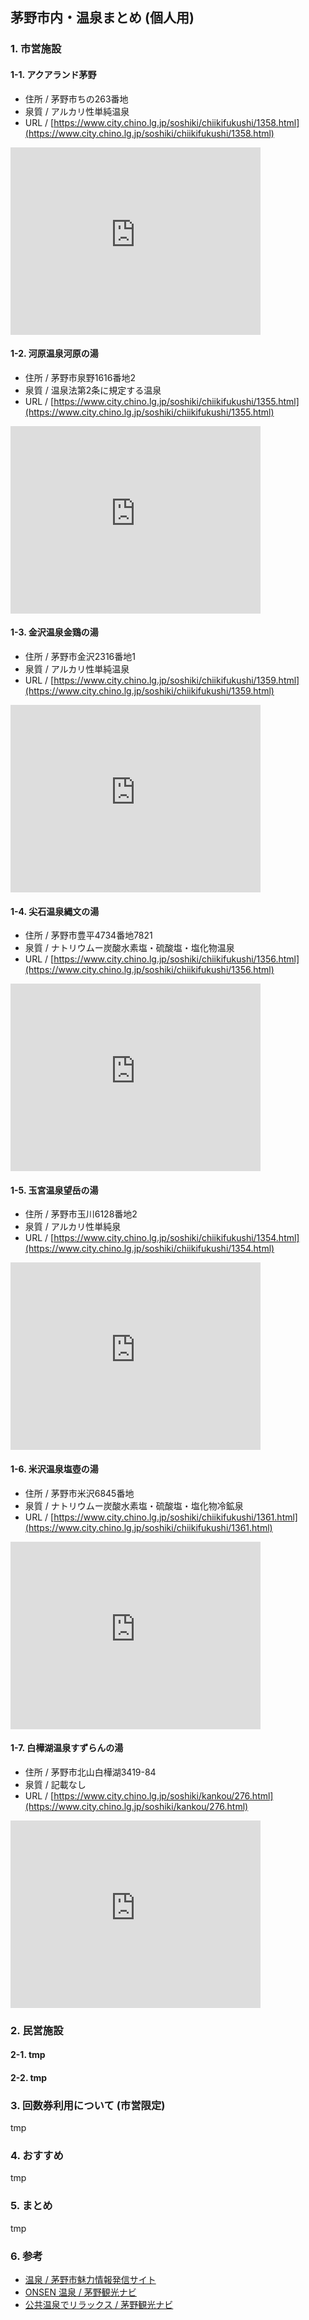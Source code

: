 ## 茅野市内・温泉まとめ (個人用)

### 1. 市営施設

#### 1-1. アクアランド茅野

- 住所 / 茅野市ちの263番地
- 泉質 / アルカリ性単純温泉
- URL / [https://www.city.chino.lg.jp/soshiki/chiikifukushi/1358.html](https://www.city.chino.lg.jp/soshiki/chiikifukushi/1358.html)

<iframe src="https://www.google.com/maps/embed?pb=!1m18!1m12!1m3!1d3227.686824526769!2d138.1383470155995!3d36.00351801983574!2m3!1f0!2f0!3f0!3m2!1i1024!2i768!4f13.1!3m3!1m2!1s0x601c56dd650d32ab%3A0xb01a4a86883721f4!2z44Ki44Kv44Ki44Op44Oz44OJ6IyF6YeO!5e0!3m2!1sja!2sjp!4v1647304888650!5m2!1sja!2sjp"
    width="400"
    height="300"
    style="border:0;"
    allowfullscreen=""
    loading="lazy"></iframe>

#### 1-2. 河原温泉河原の湯

- 住所 / 茅野市泉野1616番地2
- 泉質 / 温泉法第2条に規定する温泉
- URL / [https://www.city.chino.lg.jp/soshiki/chiikifukushi/1355.html](https://www.city.chino.lg.jp/soshiki/chiikifukushi/1355.html)

<iframe src="https://www.google.com/maps/embed?pb=!1m18!1m12!1m3!1d3228.0192470442043!2d138.2256149512408!3d35.99539632018701!2m3!1f0!2f0!3f0!3m2!1i1024!2i768!4f13.1!3m3!1m2!1s0x601c5aa7b425fdb7%3A0xdb58e14f1a9df2a3!2z5rKz5Y6f5rip5rOJIOays-WOn-OBrua5rw!5e0!3m2!1sja!2sjp!4v1647411963708!5m2!1sja!2sjp"
    width="400"
    height="300"
    style="border:0;"
    allowfullscreen=""
    loading="lazy"></iframe>

#### 1-3. 金沢温泉金鶏の湯

- 住所 / 茅野市金沢2316番地1
- 泉質 / アルカリ性単純温泉
- URL / [https://www.city.chino.lg.jp/soshiki/chiikifukushi/1359.html](https://www.city.chino.lg.jp/soshiki/chiikifukushi/1359.html)

<iframe src="https://www.google.com/maps/embed?pb=!1m18!1m12!1m3!1d3229.9189941091026!2d138.18674575123998!3d35.94895152275186!2m3!1f0!2f0!3f0!3m2!1i1024!2i768!4f13.1!3m3!1m2!1s0x601c5a4de4a3698f%3A0xbaa7506f484a0b8f!2z6YeR5rKi5rip5rOJIOmHkem2j-OBrua5rw!5e0!3m2!1sja!2sjp!4v1647412047410!5m2!1sja!2sjp"
    width="400"
    height="300"
    style="border:0;"
    allowfullscreen=""
    loading="lazy"></iframe>

#### 1-4. 尖石温泉縄文の湯

- 住所 / 茅野市豊平4734番地7821
- 泉質 / ナトリウムー炭酸水素塩・硫酸塩・塩化物温泉
- URL / [https://www.city.chino.lg.jp/soshiki/chiikifukushi/1356.html](https://www.city.chino.lg.jp/soshiki/chiikifukushi/1356.html)

<iframe src="https://www.google.com/maps/embed?pb=!1m18!1m12!1m3!1d25818.173378696327!2d138.2186085599911!3d36.01365873475562!2m3!1f0!2f0!3f0!3m2!1i1024!2i768!4f13.1!3m3!1m2!1s0x601c503f7413f297%3A0x612374d9d0649b57!2z5bCW55-z5rip5rOJIOe4hOaWh-OBrua5rw!5e0!3m2!1sja!2sjp!4v1647412112774!5m2!1sja!2sjp"
    width="400"
    height="300"
    style="border:0;"
    allowfullscreen=""
    loading="lazy"></iframe>

#### 1-5. 玉宮温泉望岳の湯

- 住所 / 茅野市玉川6128番地2
- 泉質 / アルカリ性単純泉
- URL / [https://www.city.chino.lg.jp/soshiki/chiikifukushi/1354.html](https://www.city.chino.lg.jp/soshiki/chiikifukushi/1354.html)

<iframe src="https://www.google.com/maps/embed?pb=!1m18!1m12!1m3!1d3228.575952502315!2d138.1949046512405!3d35.98179142093838!2m3!1f0!2f0!3f0!3m2!1i1024!2i768!4f13.1!3m3!1m2!1s0x601c5a7e55fd919d%3A0xe768c044c8a8e621!2z546J5a6u5rip5rOJIOacm-Wys-OBrua5rw!5e0!3m2!1sja!2sjp!4v1647412157898!5m2!1sja!2sjp"
    width="400"
    height="300"
    style="border:0;"
    allowfullscreen=""
    loading="lazy"></iframe>

#### 1-6. 米沢温泉塩壺の湯

- 住所 / 茅野市米沢6845番地
- 泉質 / ナトリウムー炭酸水素塩・硫酸塩・塩化物冷鉱泉
- URL / [https://www.city.chino.lg.jp/soshiki/chiikifukushi/1361.html](https://www.city.chino.lg.jp/soshiki/chiikifukushi/1361.html)

<iframe src="https://www.google.com/maps/embed?pb=!1m18!1m12!1m3!1d3226.4169303974336!2d138.19302795124148!3d36.034529318023786!2m3!1f0!2f0!3f0!3m2!1i1024!2i768!4f13.1!3m3!1m2!1s0x601c510b91fbaf3b%3A0x8cf1f6aa756d4b62!2z57Gz5rKi5rip5rOJIOWhqeWjuuOBrua5rw!5e0!3m2!1sja!2sjp!4v1647412209689!5m2!1sja!2sjp"         
    width="400"
    height="300"
    style="border:0;"
    allowfullscreen=""
    loading="lazy"></iframe>

#### 1-7. 白樺湖温泉すずらんの湯

- 住所 / 茅野市北山白樺湖3419-84
- 泉質 / 記載なし
- URL / [https://www.city.chino.lg.jp/soshiki/kankou/276.html](https://www.city.chino.lg.jp/soshiki/kankou/276.html)

<iframe src="https://www.google.com/maps/embed?pb=!1m18!1m12!1m3!1d3223.5598581148174!2d138.23575675124272!3d36.10421591416669!2m3!1f0!2f0!3f0!3m2!1i1024!2i768!4f13.1!3m3!1m2!1s0x601c5278c1b979ab%3A0x6f7cc91c217f4a42!2z55m95qi65rmW5rip5rOJIOOBmeOBmuOCieOCk-OBrua5rw!5e0!3m2!1sja!2sjp!4v1647412291972!5m2!1sja!2sjp"
    width="400"
    height="300"
    style="border:0;"
    allowfullscreen=""
    loading="lazy"></iframe>

### 2. 民営施設

#### 2-1. tmp

#### 2-2. tmp

### 3. 回数券利用について (市営限定)

tmp

### 4. おすすめ

tmp

### 5. まとめ

tmp

### 6. 参考

- [温泉 / 茅野市魅力情報発信サイト](https://www.city.chino.lg.jp/site/chinomiryoku/list217.html)
- [ONSEN 温泉 / 茅野観光ナビ](https://navi.chinotabi.jp/spot/onsen/)
- [公共温泉でリラックス / 茅野観光ナビ](https://www.city.chino.lg.jp/site/chinomiryoku/miryoku13.html)
